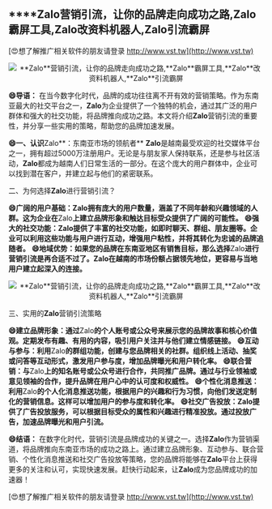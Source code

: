 ## ****Zalo**营销引流，让你的品牌走向成功之路,**Zalo**霸屏工具,**Zalo**改资料机器人,**Zalo**引流霸屏**

[😍想了解推广相关软件的朋友请登录 http://www.vst.tw](http://www.vst.tw)

 <center><img src="https://vst.tw/MP4/tuiguang/png/0.png" alt="**Zalo**营销引流，让你的品牌走向成功之路,**Zalo**霸屏工具,**Zalo**改资料机器人,**Zalo**引流霸屏"></center>

**😄导语：**
在当今数字化时代，品牌的成功往往离不开有效的营销策略。作为东南亚最大的社交平台之一，**Zalo**为企业提供了一个独特的机会，通过其广泛的用户群体和强大的社交功能，将品牌推向成功之路。本文将介绍**Zalo**营销引流的重要性，并分享一些实用的策略，帮助您的品牌加速发展。

**😄一、认识**Zalo**：东南亚市场的领航者**
**Zalo**是越南最受欢迎的社交媒体平台之一，拥有超过5000万注册用户。无论是与朋友家人保持联系，还是参与社区活动，**Zalo**都成为越南人们日常生活的一部分。在这个庞大的用户群体中，企业可以找到潜在客户，并建立起与他们的紧密联系。

二、为何选择**Zalo**进行营销引流？

**😄广阔的用户基础：**Zalo**拥有庞大的用户数量，涵盖了不同年龄和兴趣领域的人群。这为企业在**Zalo**上建立品牌形象和触达目标受众提供了广阔的可能性。**
**😄强大的社交功能：**Zalo**提供了丰富的社交功能，如即时聊天、群组、朋友圈等。企业可以利用这些功能与用户进行互动，增强用户粘性，并将其转化为忠诚的品牌追随者。**
**😄地域优势：如果您的品牌在东南亚地区有销售目标，那么选择**Zalo**进行营销引流是再合适不过了。**Zalo**在越南的市场份额占据领先地位，更容易与当地用户建立起深入的连接。**

 <center><img src="https://vst.tw/MP4/tuiguang/png/0.png" alt="**Zalo**营销引流，让你的品牌走向成功之路,**Zalo**霸屏工具,**Zalo**改资料机器人,**Zalo**引流霸屏"></center>

三、实用的**Zalo**营销引流策略

**😄建立品牌形象：通过**Zalo**的个人账号或公众号来展示您的品牌故事和核心价值观。定期发布有趣、有用的内容，吸引用户关注并与他们建立情感链接。**
**😄互动与参与：利用**Zalo**的群组功能，创建与您品牌相关的社群。组织线上活动、抽奖或问答等互动形式，激发用户参与度，增加品牌曝光和用户转化率。**
**😄联合营销：与**Zalo**上的知名账号或公众号进行合作，共同推广品牌。通过与行业领袖或意见领袖的合作，提升品牌在用户心中的认可度和权威性。**
**😄个性化消息推送：利用**Zalo**的个人化消息推送功能，根据用户的兴趣和行为习惯，向他们发送定制化的营销信息。这样可以增加用户的参与度和转化率。**
**😄社交广告投放：**Zalo**提供了广告投放服务，可以根据目标受众的属性和兴趣进行精准投放。通过投放广告，加速品牌曝光和用户引流。**

**😄结语：**
在数字化时代，营销引流是品牌成功的关键之一。选择**Zalo**作为营销渠道，将品牌推向东南亚市场的成功之路上。通过建立品牌形象、互动参与、联合营销、个性化消息推送和社交广告投放等策略，您的品牌将能够在**Zalo**平台上获得更多的关注和认可，实现快速发展。赶快行动起来，让**Zalo**成为您品牌成功的加速器！

[😍想了解推广相关软件的朋友请登录 http://www.vst.tw](http://www.vst.tw)



